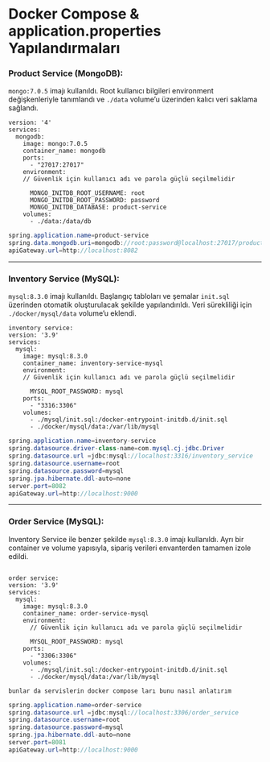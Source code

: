 # Docker Compose & application.properties Yapılandırmaları

### **Product Service (MongoDB):**

`mongo:7.0.5` imajı kullanıldı. Root kullanıcı bilgileri environment değişkenleriyle tanımlandı ve `./data` volume’u üzerinden kalıcı veri saklama sağlandı.

```tsx
version: '4'
services:
  mongodb:
    image: mongo:7.0.5
    container_name: mongodb
    ports:
      - "27017:27017"
    environment:
    // Güvenlik için kullanıcı adı ve parola güçlü seçilmelidir 
    
      MONGO_INITDB_ROOT_USERNAME: root
      MONGO_INITDB_ROOT_PASSWORD: password
      MONGO_INITDB_DATABASE: product-service
    volumes:
      - ./data:/data/db
```

```java
spring.application.name=product-service
spring.data.mongodb.uri=mongodb://root:password@localhost:27017/product_service_mehmettguzell?authSource=admin
apiGateway.url=http://localhost:8082
```

---

### **Inventory Service (MySQL):**

`mysql:8.3.0` imajı kullanıldı. Başlangıç tabloları ve şemalar `init.sql` üzerinden otomatik oluşturulacak şekilde yapılandırıldı. Veri sürekliliği için `./docker/mysql/data` volume’u eklendi.

```tsx
inventory service:
version: '3.9'
services:
  mysql:
    image: mysql:8.3.0
    container_name: inventory-service-mysql
    environment:
    // Güvenlik için kullanıcı adı ve parola güçlü seçilmelidir 

      MYSQL_ROOT_PASSWORD: mysql
    ports:
      - "3316:3306"
    volumes:
      - ./mysql/init.sql:/docker-entrypoint-initdb.d/init.sql
      - ./docker/mysql/data:/var/lib/mysql
```

```java
spring.application.name=inventory-service
spring.datasource.driver-class-name=com.mysql.cj.jdbc.Driver
spring.datasource.url =jdbc:mysql://localhost:3316/inventory_service
spring.datasource.username=root
spring.datasource.password=mysql
spring.jpa.hibernate.ddl-auto=none
server.port=8082
apiGateway.url=http://localhost:9000
```

---

### **Order Service (MySQL):**

Inventory Service ile benzer şekilde `mysql:8.3.0` imajı kullanıldı. Ayrı bir container ve volume yapısıyla, sipariş verileri envanterden tamamen izole edildi.

```tsx
	
order service:
version: '3.9'
services:
  mysql:
    image: mysql:8.3.0
    container_name: order-service-mysql
    environment:
	  // Güvenlik için kullanıcı adı ve parola güçlü seçilmelidir 
  
      MYSQL_ROOT_PASSWORD: mysql
    ports:
      - "3306:3306"
    volumes:
      - ./mysql/init.sql:/docker-entrypoint-initdb.d/init.sql
      - ./docker/mysql/data:/var/lib/mysql

bunlar da servislerin docker compose ları bunu nasıl anlatırım
```

```java
spring.application.name=order-service
spring.datasource.url =jdbc:mysql://localhost:3306/order_service
spring.datasource.username=root
spring.datasource.password=mysql
spring.jpa.hibernate.ddl-auto=none
server.port=8081
apiGateway.url=http://localhost:9000
```
